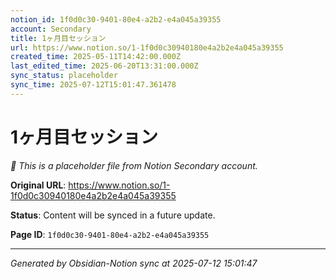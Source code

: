 ```yaml
---
notion_id: 1f0d0c30-9401-80e4-a2b2-e4a045a39355
account: Secondary
title: 1ヶ月目セッション
url: https://www.notion.so/1-1f0d0c30940180e4a2b2e4a045a39355
created_time: 2025-05-11T14:42:00.000Z
last_edited_time: 2025-06-20T13:31:00.000Z
sync_status: placeholder
sync_time: 2025-07-12T15:01:47.361478
---
```


# 1ヶ月目セッション

*🔄 This is a placeholder file from Notion Secondary account.*

**Original URL**: https://www.notion.so/1-1f0d0c30940180e4a2b2e4a045a39355

**Status**: Content will be synced in a future update.

**Page ID**: `1f0d0c30-9401-80e4-a2b2-e4a045a39355`

---

*Generated by Obsidian-Notion sync at 2025-07-12 15:01:47*
